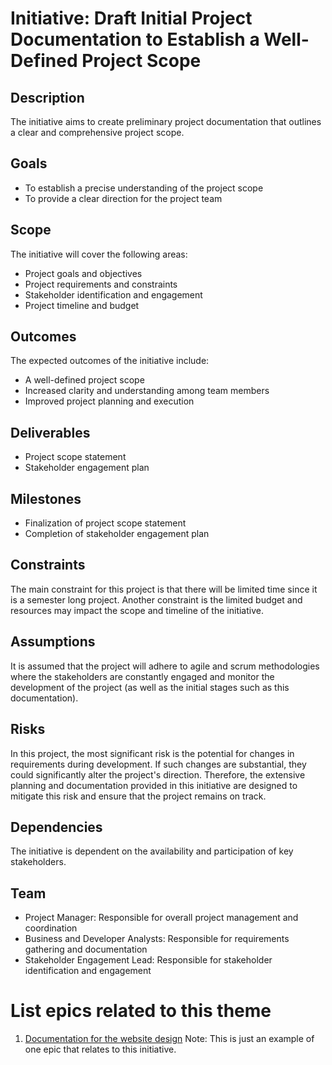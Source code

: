 # Initiative: Draft Initial Project Documentation to Establish a Well-Defined Project Scope

## Description

The initiative aims to create preliminary project documentation that outlines a
clear and comprehensive project scope.

## Goals

- To establish a precise understanding of the project scope
- To provide a clear direction for the project team

## Scope

The initiative will cover the following areas:

- Project goals and objectives
- Project requirements and constraints
- Stakeholder identification and engagement
- Project timeline and budget

## Outcomes

The expected outcomes of the initiative include:

- A well-defined project scope
- Increased clarity and understanding among team members
- Improved project planning and execution

## Deliverables

- Project scope statement
- Stakeholder engagement plan

## Milestones

- Finalization of project scope statement
- Completion of stakeholder engagement plan

## Constraints

The main constraint for this project is that there will be limited time since it
is a semester long project. Another constraint is the limited budget and
resources may impact the scope and timeline of the initiative.

## Assumptions

It is assumed that the project will adhere to agile and scrum methodologies
where the stakeholders are constantly engaged and monitor the development of the
project (as well as the initial stages such as this documentation).

## Risks

In this project, the most significant risk is the potential for changes in
requirements during development. If such changes are substantial, they could
significantly alter the project's direction. Therefore, the extensive planning
and documentation provided in this initiative are designed to mitigate this risk
and ensure that the project remains on track.

## Dependencies

The initiative is dependent on the availability and participation of key
stakeholders.

## Team

- Project Manager: Responsible for overall project management and coordination
- Business and Developer Analysts: Responsible for requirements gathering and
  documentation
- Stakeholder Engagement Lead: Responsible for stakeholder identification and
  engagement

# List epics related to this theme

1. [Documentation for the website design](/epics/epic_web_design_doc.md)
   Note: This is just an example of one epic that relates to this initiative.
